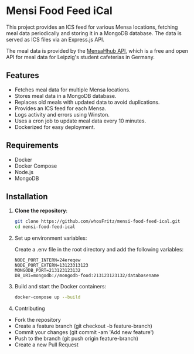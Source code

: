 # Mensi Food Feed iCal

This project provides an ICS feed for various Mensa locations, fetching meal data periodically and storing it in a MongoDB database. The data is served as ICS files via an Express.js API.

The meal data is provided by the [MensaHhub API](https://github.com/olech2412/MensaHub/tree/master/MensaHub-Gateway), which is a free and open API for meal data for Leipzig's student cafeterias in Germany.

## Features

- Fetches meal data for multiple Mensa locations.
- Stores meal data in a MongoDB database.
- Replaces old meals with updated data to avoid duplications.
- Provides an ICS feed for each Mensa.
- Logs activity and errors using Winston.
- Uses a cron job to update meal data every 10 minutes.
- Dockerized for easy deployment.

## Requirements

- Docker
- Docker Compose
- Node.js
- MongoDB

## Installation

1. **Clone the repository**:
   ```bash
   git clone https://github.com/whosFritz/mensi-food-feed-ical.git
   cd mensi-food-feed-ical
    ```

2. Set up environment variables:

    Create a .env file in the root directory and add the following variables:
    ```env
    NODE_PORT_INTERN=24ereqew
    NODE_PORT_EXTERN=13123313123
    MONGODB_PORT=213123123132
    DB_URI=mongodb://mongodb-food:213123123132/databasename
    ````

3. Build and start the Docker containers:

    ```bash
    docker-compose up --build
    ```

4. Contributing

- Fork the repository
- Create a feature branch (git checkout -b feature-branch)
- Commit your changes (git commit -am 'Add new feature')
- Push to the branch (git push origin feature-branch)
- Create a new Pull Request
